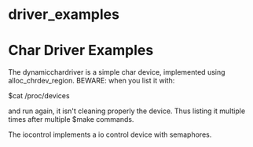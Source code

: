 # driver_examples
# Char Driver Examples

The dynamicchardriver is a simple char device, implemented using alloc_chrdev_region. BEWARE: when you list it with:

$cat /proc/devices

and run again, it isn't cleaning properly the device. Thus listing it multiple times after multiple $make commands.


The iocontrol implements a io control device with semaphores.
